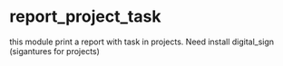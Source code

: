 # report_project_task

this module print a report with task in projects. Need install digital_sign (sigantures for projects)
